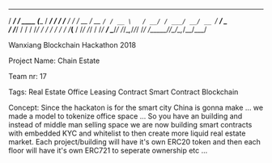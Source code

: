 
   ________          _          ______     __        __     
  / ____/ /_  ____ _(_____     / _________/ /_____ _/ /____ 
 / /   / __ \/ __ `/ / __ \   / __/ / ___/ __/ __ `/ __/ _ \
/ /___/ / / / /_/ / / / / /  / /___(__  / /_/ /_/ / /_/  __/
\____/_/ /_/\__,_/_/_/ /_/  /_____/____/\__/\__,_/\__/\___/ 
                                                            
                                                            
Wanxiang Blockchain Hackathon 2018

Project Name:
Chain Estate

Team nr:
17

Tags:
Real Estate
Office
Leasing Contract
Smart Contract
Blockchain

Concept:
Since the hackaton is for the smart city China is gonna make ... we made a model to tokenize office space ... So you have an building and instead of middle man selling space we are now building smart contracts with embedded KYC and whitelist to then create more liquid real estate market. Each project/building will have it's own ERC20 token and then each floor will have it's own ERC721 to seperate ownership etc ... 
